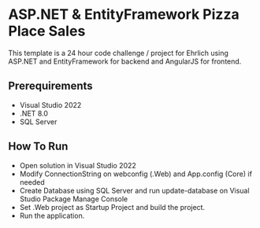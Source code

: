 # ASP.NET & EntityFramework Pizza Place Sales

This template is a 24 hour code challenge / project for Ehrlich
using ASP.NET and EntityFramework for backend and AngularJS for frontend.

## Prerequirements

* Visual Studio 2022
* .NET 8.0
* SQL Server

## How To Run

* Open solution in Visual Studio 2022
* Modify ConnectionString on webconfig (.Web) and App.config (Core) if needed
* Create Database using SQL Server and run update-database on Visual Studio Package Manage Console
* Set .Web project as Startup Project and build the project.
* Run the application.
